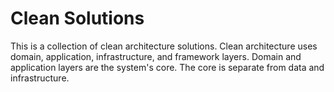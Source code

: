 # Clean Solutions
This is a collection of clean architecture solutions.  Clean architecture uses domain, application, infrastructure, and framework layers.  Domain and application layers are the system's core. The core is separate from data and infrastructure.